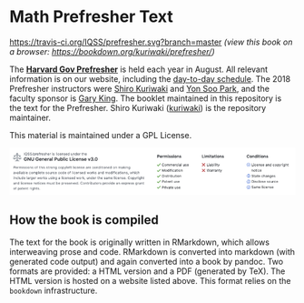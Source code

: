 # Math Prefresher Text 
https://travis-ci.org/IQSS/prefresher.svg?branch=master
_(view this book on a browser: https://bookdown.org/kuriwaki/prefresher/)_

The [__Harvard Gov Prefresher__](https://projects.iq.harvard.edu/prefresher) is held each year in August. All relevant information is on our website, including the [day-to-day schedule](https://projects.iq.harvard.edu/prefresher/schedule). The 2018 Prefresher instructors were [Shiro Kuriwaki](https://www.shirokuriwaki.com) and [Yon Soo Park](https://scholar.harvard.edu/yonsoopark/home), and the faculty sponsor is  [Gary King](https://gking.harvard.edu). The booklet maintained in this repository is the text for the Prefresher. Shiro Kuriwaki ([kuriwaki](https://github.com/kuriwaki)) is the repository maintainer. 

This material is maintained under a GPL License.

![](images/readme-license.png)


## How the book is compiled

The text for the book is originally written in RMarkdown, which allows interweaving prose and code. RMarkdown is converted into markdown (with generated code output) and again converted into a book by pandoc. Two formats are provided: a HTML version and a PDF (generated by TeX). The HTML version is hosted on a website listed above. This format relies on the `bookdown` infrastructure. 
